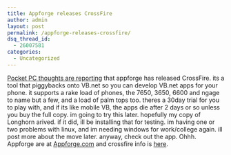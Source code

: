 ```yaml
---
title: Appforge releases CrossFire
author: admin
layout: post
permalink: /appforge-releases-crossfire/
dsq_thread_id:
  - 26007581
categories:
  - Uncategorized
---
```

[Pocket PC thoughts are reporting][1] that appforge has released CrossFire. its a tool that piggybacks onto VB.net so you can develop VB.net apps for your phone. it supports a rake load of phones, the 7650, 3650, 6600 and ngage to name but a few, and a load of palm tops too. theres a 30day trial for you to play with, and if its like mobile VB, the apps die after 2 days or so unless you buy the full copy. im going to try this later. hopefully my copy of Longhorn arived. if it did, ill be installing that for testing. im having one or two problems with linux, and im needing windows for work/college again. ill post more about the move later. anyway, check out the app. Ohhh. Appforge are at [Appforge.com][2] and crossfire info is [here][3].

 [1]: http://www.pocketpcthoughts.com/index.php?action=expand,23487
 [2]: http://www.appforge.com
 [3]: http://www.appforge.com/products/enterprise/crossfire/index.html